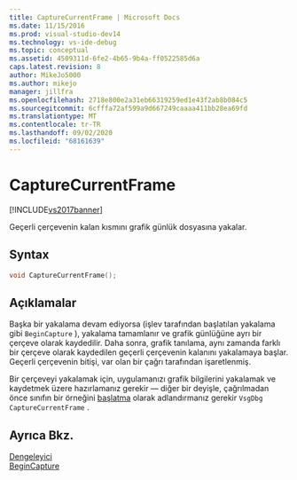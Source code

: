 ```yaml
---
title: CaptureCurrentFrame | Microsoft Docs
ms.date: 11/15/2016
ms.prod: visual-studio-dev14
ms.technology: vs-ide-debug
ms.topic: conceptual
ms.assetid: 4509311d-6fe2-4b65-9b4a-ff0522585d6a
caps.latest.revision: 8
author: MikeJo5000
ms.author: mikejo
manager: jillfra
ms.openlocfilehash: 2718e800e2a31eb66319259ed1e43f2ab8b084c5
ms.sourcegitcommit: 6cfffa72af599a9d667249caaaa411bb28ea69fd
ms.translationtype: MT
ms.contentlocale: tr-TR
ms.lasthandoff: 09/02/2020
ms.locfileid: "68161639"
---
```

# <a name="capturecurrentframe"></a>CaptureCurrentFrame
[!INCLUDE[vs2017banner](../includes/vs2017banner.md)]

Geçerli çerçevenin kalan kısmını grafik günlük dosyasına yakalar.  
  
## <a name="syntax"></a>Syntax  
  
```cpp  
void CaptureCurrentFrame();  
```  
  
## <a name="remarks"></a>Açıklamalar  
 Başka bir yakalama devam ediyorsa (işlev tarafından başlatılan yakalama gibi `BeginCapture` ), yakalama tamamlanır ve grafik günlüğüne ayrı bir çerçeve olarak kaydedilir. Daha sonra, grafik tanılama, aynı zamanda farklı bir çerçeve olarak kaydedilen geçerli çerçevenin kalanını yakalamaya başlar. Geçerli çerçevenin bitişi, var olan bir çağrı tarafından işaretlenmiş.  
  
 Bir çerçeveyi yakalamak için, uygulamanızı grafik bilgilerini yakalamak ve kaydetmek üzere hazırlamanız gerekir — diğer bir deyişle, çağrılmadan önce sınıfın bir örneğini [başlatma](../debugger/init.md) olarak adlandırmanız gerekir `VsgDbg` `CaptureCurrentFrame` .  
  
## <a name="see-also"></a>Ayrıca Bkz.  
 [Dengeleyici](../debugger/init.md)   
 [BeginCapture](../debugger/begincapture.md)

